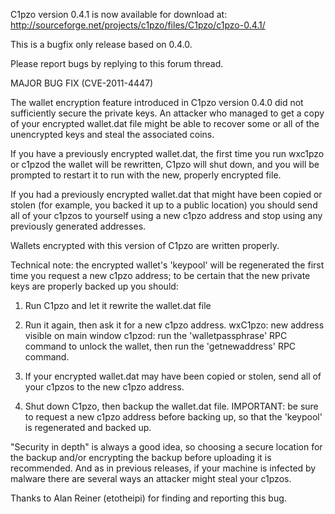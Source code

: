 C1pzo version 0.4.1 is now available for download at:
http://sourceforge.net/projects/c1pzo/files/C1pzo/c1pzo-0.4.1/

This is a bugfix only release based on 0.4.0.

Please report bugs by replying to this forum thread.

MAJOR BUG FIX  (CVE-2011-4447)

The wallet encryption feature introduced in C1pzo version 0.4.0 did not sufficiently secure the private keys. An attacker who
managed to get a copy of your encrypted wallet.dat file might be able to recover some or all of the unencrypted keys and steal the
associated coins.

If you have a previously encrypted wallet.dat, the first time you run wxc1pzo or c1pzod the wallet will be rewritten, C1pzo will
shut down, and you will be prompted to restart it to run with the new, properly encrypted file.

If you had a previously encrypted wallet.dat that might have been copied or stolen (for example, you backed it up to a public
location) you should send all of your c1pzos to yourself using a new c1pzo address and stop using any previously generated addresses.

Wallets encrypted with this version of C1pzo are written properly.

Technical note: the encrypted wallet's 'keypool' will be regenerated the first time you request a new c1pzo address; to be certain that the
new private keys are properly backed up you should:

1. Run C1pzo and let it rewrite the wallet.dat file

2. Run it again, then ask it for a new c1pzo address.
wxC1pzo: new address visible on main window
c1pzod: run the 'walletpassphrase' RPC command to unlock the wallet,  then run the 'getnewaddress' RPC command.

3. If your encrypted wallet.dat may have been copied or stolen, send all of your c1pzos to the new c1pzo address.

4. Shut down C1pzo, then backup the wallet.dat file.
IMPORTANT: be sure to request a new c1pzo address before backing up, so that the 'keypool' is regenerated and backed up.

"Security in depth" is always a good idea, so choosing a secure location for the backup and/or encrypting the backup before uploading it is recommended. And as in previous releases, if your machine is infected by malware there are several ways an attacker might steal your c1pzos.

Thanks to Alan Reiner (etotheipi) for finding and reporting this bug.
